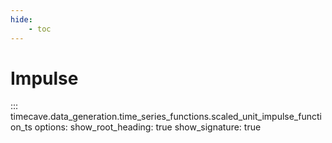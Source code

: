 ```yaml
---
hide:
    - toc
---
```


# Impulse

::: timecave.data_generation.time_series_functions.scaled_unit_impulse_function_ts
    options:
        show_root_heading: true
        show_signature: true